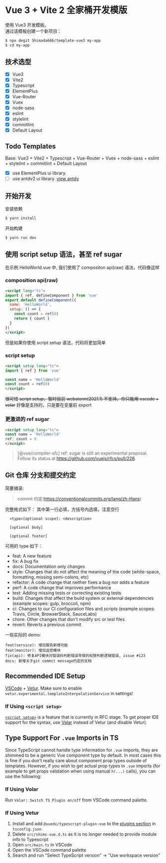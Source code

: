 # Vue 3 + Vite 2 全家桶开发模版


使用 Vue3 开发模板。  
通过该模板创建一个新项目：

```bash
$ npx degit Shimada666/template-vue3 my-app
$ cd my-app
```

## 技术选型
- [x] Vue3   
- [x] Vite2  
- [x] Typescript  
- [x] ElementPlus  
- [x] Vue-Router  
- [x] Vuex  
- [x] node-sass  
- [x] eslint  
- [x] stylelint  
- [x] commitlint  
- [x] Default Layout

## Todo Templates
Base: Vue3 + Vite2 + Typescript + Vue-Router + Vuex + node-sass + eslint + stylelint + 
commitlint + Default Layout  
- [x] use ElementPlus ui library.    
- [ ] use antdv2 ui library. [view antdv](https://2x.antdv.com/docs/vue/introduce-cn)

## 开始开发

安装依赖

```bash
$ yarn install
```

开始构建

```bash
$ yarn run dev
```

## 使用 script setup 语法，甚至 ref sugar
在示例 HelloWorld.vue 中, 我们使用了 compositon api(raw) 语法，代码像这样
### composition api(raw)
```html
<script lang="ts">
import { ref, defineComponent } from 'vue'
export default defineComponent({
  name: 'HelloWorld',
  setup: () => {
    const count = ref(0)
    return { count }
  }
})
</script>
```
但是如果你使用 script setup 语法，代码将更加简单
### script setup
```html
<script setup lang="ts">
import { ref } from 'vue'

const name = 'HelloWorld'
const count = ref(0)
</script>
```
~~很可惜 script setup，暂时目前 webstorm(2021.1) 不支持，你只能用 vscode + volar~~
好像是支持的，只是要在变量前 export
### 更激进的 ref sugar
```html
<script setup lang="ts">
const name = 'HelloWorld'
ref: count = 0
</script>
```
> [@vue/compiler-sfc] ref: sugar is still an experimental proposal.
> Follow its status at https://github.com/vuejs/rfcs/pull/228.
## Git 仓库 分支和提交约定

简要摘录:
> commit 约定(https://conventionalcommits.org/lang/zh-Hans)

完整格式如下： 其中第一行必填，方括号内选填，注意空行

```
  <type>[optional scope]: <description>

  [optional body]

  [optional footer]
```

可用的 type 如下：

- feat: A new feature
- fix: A bug fix
- docs: Documentation only changes
- style: Changes that do not affect the meaning of the code (white-space, formatting, missing semi-colons, etc)
- refactor: A code change that neither fixes a bug nor adds a feature
- perf: A code change that improves performance
- test: Adding missing tests or correcting existing tests
- build: Changes that affect the build system or external dependencies (example scopes: gulp, broccoli, npm)
- ci: Changes to our CI configuration files and scripts (example scopes: Travis, Circle, BrowserStack, SauceLabs)
- chore: Other changes that don't modify src or test files
- revert: Reverts a previous commit

一些实际的 demo:

```
feat(service): 增加服务新增功能
feat(monitor): 增加监控模块
fix(api): 修复API模块对错误码判断错误导致的权限判断逻辑错误, issue #123
docs: 新增关于git commit message约定的文档
```

## Recommended IDE Setup

[VSCode](https://code.visualstudio.com/) + [Vetur](https://marketplace.visualstudio.com/items?itemName=octref.vetur). Make sure to enable `vetur.experimental.templateInterpolationService` in settings!

### If Using `<script setup>`

[`<script setup>`](https://github.com/vuejs/rfcs/pull/227) is a feature that is currently in RFC stage. To get proper IDE support for the syntax, use [Volar](https://marketplace.visualstudio.com/items?itemName=johnsoncodehk.volar) instead of Vetur (and disable Vetur).

## Type Support For `.vue` Imports in TS

Since TypeScript cannot handle type information for `.vue` imports, they are shimmed to be a generic Vue component type by default. In most cases this is fine if you don't really care about component prop types outside of templates. However, if you wish to get actual prop types in `.vue` imports (for example to get props validation when using manual `h(...)` calls), you can use the following:

### If Using Volar

Run `Volar: Switch TS Plugin on/off` from VSCode command palette.

### If Using Vetur

1. Install and add `@vuedx/typescript-plugin-vue` to the [plugins section](https://www.typescriptlang.org/tsconfig#plugins) in `tsconfig.json`
2. Delete `src/shims-vue.d.ts` as it is no longer needed to provide module info to Typescript
3. Open `src/main.ts` in VSCode
4. Open the VSCode command palette
5. Search and run "Select TypeScript version" -> "Use workspace version"
